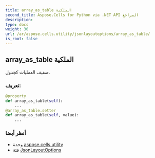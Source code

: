 ```yaml
---
title: array_as_table الملكية
second_title: Aspose.Cells for Python via .NET API المراجع
description:
type: docs
weight: 30
url: /ar/aspose.cells.utility/jsonlayoutoptions/array_as_table/
is_root: false
---
```

##  array_as_table الملكية

صفيف العمليات كجدول.
###  تعريف:
```python
@property
def array_as_table(self):
    ...
@array_as_table.setter
def array_as_table(self, value):
    ...
```

###  أنظر أيضا
* وحدة [aspose.cells.utility](../../)
* فئة [JsonLayoutOptions](/cells/python-net/ar/aspose.cells.utility/jsonlayoutoptions)

